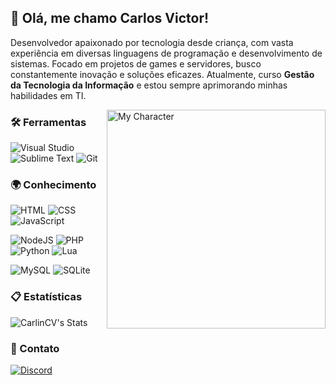 ## 👋 Olá, me chamo Carlos Victor!
Desenvolvedor apaixonado por tecnologia desde criança, com vasta experiência em diversas linguagens de programação e desenvolvimento de sistemas. Focado em projetos de games e servidores, busco constantemente inovação e soluções eficazes. Atualmente, curso **Gestão da Tecnologia da Informação** e estou sempre aprimorando minhas habilidades em TI.

<img alt="My Character" src="https://i.imgur.com/18JuzUY.png" align="right" width="350px"/>

### 🛠️ Ferramentas
![Visual Studio](https://img.shields.io/badge/Visual_Studio-3d3638?style=flat&logo=educative&logoColor=e9b991)
![Sublime Text](https://img.shields.io/badge/Sublime_Text-3d3638?style=flat&logo=sublime-text&logoColor=e9b991)
![Git](https://img.shields.io/badge/Git-3d3638?style=flat&logo=git&logoColor=e9b991)

### 🌍 Conhecimento
![HTML](https://img.shields.io/badge/HTML5-3d3638?style=flat&logo=html5&logoColor=e9b991)
![CSS](https://img.shields.io/badge/CSS3-3d3638?style=flat&logo=css3&logoColor=e9b991)
![JavaScript](https://img.shields.io/badge/JavaScript-3d3638?style=flat&logo=javascript&logoColor=e9b991)

![NodeJS](https://img.shields.io/badge/Node.js-3d3638?style=flat&logo=node.js&logoColor=e9b991)
![PHP](https://img.shields.io/badge/PHP-3d3638?style=flat&logo=php&logoColor=e9b991)
![Python](https://img.shields.io/badge/Python-3d3638?style=flat&logo=python&logoColor=e9b991)
![Lua](https://img.shields.io/badge/Lua-3d3638?style=flat&logo=lua&logoColor=e9b991)

![MySQL](https://img.shields.io/badge/MySQL-3d3638?style=flat&logo=mysql&logoColor=e9b991)
![SQLite](https://img.shields.io/badge/SQLite-3d3638?style=flat&logo=sqlite&logoColor=e9b991)

### 📋 Estatísticas
![CarlinCV's Stats](https://github-readme-stats.vercel.app/api?username=CarlinCV&show_icons=true&theme=synthwave&bg_color=3d3638&text_color=e9b991&icon_color=e9b991&include_all_commits=true&count_private=true)

### 📱 Contato
[![Discord](https://img.shields.io/badge/Discord-3d3638?style=flat&logo=discord)](https://discord.com/users/945080789530468372)
